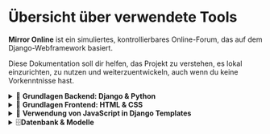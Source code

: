 # Übersicht über verwendete Tools

**Mirror Online** ist ein simuliertes, kontrollierbares Online-Forum, das auf dem Django-Webframework basiert. 

Diese Dokumentation soll dir helfen, das Projekt zu verstehen, es lokal einzurichten, zu nutzen und weiterzuentwickeln, auch wenn du keine Vorkenntnisse hast.

<details>
<summary>📂  <strong> Grundlagen Backend: Django & Python </strong></summary>

### **Was ist Django?**

Django ist ein leistungsstarkes, hochgradig konfigurierbares Webframework für Python. Es erleichtert die schnelle Entwicklung von sicheren und wartbaren Webseiten. [Offizielle Django-Dokumentation](https://docs.djangoproject.com/de/3.2/)

### **Was ist das Admin Panel?**

Das Django Admin Panel ist eine automatisch generierte Web-Oberfläche, die es Administratoren ermöglicht, Datenmodelle zu verwalten, ohne eigenen Code schreiben zu müssen. Es bietet eine benutzerfreundliche Oberfläche zum Hinzufügen, Bearbeiten und Löschen von Daten.

### Installation von Python und Django
#### Download
Gehe zur offiziellen [Python-Website](https://www.python.org/downloads/) und lade die neueste Version herunter.

#### Installation Python

Folge den Installationsanweisungen für dein Betriebssystem.

**Wichtig:** Stelle sicher, dass du die Option „Add Python to PATH“ während der Installation aktivierst.

#### Überprüfung

Öffne dein Terminal oder die Eingabeaufforderung und führe folgenden Befehl aus:

```bash
python --version
```
#### Installation Django
```bash
pip install django
```

#### Überprüfung
```bash
django-admin --version
```

### Verzeichnis- und Dateistruktur eines Django-Projekts

- **manage.py**: Ein Kommandozeilen-Tool zur Verwaltung des Django-Projekts.
- **project_name/**: Hauptverzeichnis des Projekts, enthält Einstellungen und Konfigurationen.
  - **settings.py**: Konfigurationsdatei für das Django-Projekt.
  - **urls.py**: URL-Routing für das Projekt.
  - **wsgi.py**: WSGI-Konfigurationsdatei für Deployment.
- **app_name/**: Verzeichnis einer Django-App innerhalb des Projekts.
  - **models.py**: Datenmodelle der jeweiligen App.
  - **views.py**: Logik für die Darstellung der Daten.
- **templates/**: HTML-Vorlagen.
- **static/**: Statische Dateien wie CSS, JS und Bilder.


</details>

<details>
<summary>🎨 <strong> Grundlagen Frontend: HTML & CSS </strong></summary>
<br>

**HTML-Dateien** definieren die Struktur und Inhalte der Webseiten. In Django werden sie meist im `templates/`-Verzeichnis der jeweiligen App abgelegt.  
**Beispiel:** `src/comments/templates/article_comments.html`  

Die Dateien enthalten oft spezielle Django-Template-Tags, um dynamische Inhalte einzubinden:  

```html
{% extends "base.html" %}
{% load static %}
```
Dies ermöglicht die Wiederverwendung einer Design-Basis und den Zugriff auf statische Ressourcen.

**CSS-Dateien** bestimmen das Aussehen und Layout der Webseiten. Diese befinden sich im static/css/ Verzeichnis.

**Beispiel:** `static/css/styles.css`

</details>

<details>
<summary>📜  <strong>Verwendung von JavaScript in Django Templates  </strong></summary>
<br>
JavaScript wird verwendet, um interaktive Funktionen auf deinen Webseiten bereitzustellen. In Django kannst du JavaScript-Dateien im `static/js/` Verzeichnis speichern und in deinen Templates einbinden.

### Einbindung von Skripten: Blocks und Static Files
Um JavaScript in deinen Django-Templates effektiv zu verwalten, kannst du Template-Blöcke verwenden. Dies ermöglicht es dir, spezifische Skripte auf bestimmten Seiten zu laden.
In der base.html Datei `src/templates/base.html` findest du den Javascripts Block: 
```html
<!-- JavaScript Block -->
    {% block scripts %}
    {% endblock %}
```
Dieser Block dient als Platzhalter für JavaScript-Code, der in untergeordneten Templates eingebunden wird.

### Beispiel: JavaScript in einer Unterseite einfügen

In einem spezifischen Template, z. B. article_comments.html, kannst du den Block wie folgt nutzen:

```html
{% extends "base.html" %}
{% block scripts %}
<script src="{% static 'js/article_comments.js' %}"></script>
{% endblock %}
```

#### Vorteile:
- Modularität: Skripte werden nur geladen, wenn sie tatsächlich benötigt werden.
- Performance: Weniger unnötige Skripte verbessern die Ladegeschwindigkeit.
- Wartbarkeit: Der Code bleibt übersichtlicher und einfacher zu verwalten.

</details>

<details>
<summary>🗄️<strong>Datenbank & Modelle</strong></summary>
<br>
Modelle definieren die Struktur deiner Datenbank. In Django werden sie im models.py einer App definiert.

**Beispiel:** src/articles/models.py
### Migrationen:

Wenn du einen Teil des Modells änderst, musst du die Migrationen neu generieren und anwenden, um die Datenbank zu migrieren.

```bash
python3 src/manage.py makemigrations
```

Dies aktualisiert alle Migrationsskripte. Du kannst sie dann anwenden mit:

```bash
python3 src/manage.py migrate
```

</details>

